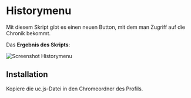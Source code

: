 # Historymenu
Mit diesem Skript gibt es einen neuen Button, mit dem man Zugriff auf die Chronik bekommt.

Das **Ergebnis des Skripts**:

![Screenshot Historymenu](https://github.com/ardiman/userChrome.js/raw/master/historymenu/scr_historymenu.png)

## Installation
Kopiere die uc.js-Datei in den Chromeordner des Profils.